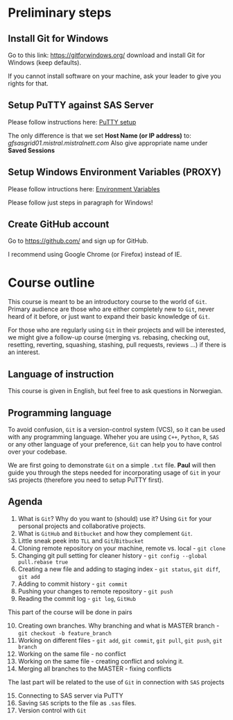# Preliminary steps

## Install Git for Windows
Go to this link: https://gitforwindows.org/ download and install Git for Windows (keep defaults).

If you cannot install software on your machine, ask your leader to give you rights for that.

## Setup PuTTY against SAS Server
Please follow instructions here: [PuTTY setup](http://bi-portalen/Analyseplattform/AnalyseWiki/Sider/Oppsett%20av%20Putty%20mot%20server.aspx)

The only difference is that we set **Host Name (or IP address)** to: *gfsasgrid01.mistral.mistralnett.com*
Also give appropriate name under **Saved Sessions**

## Setup Windows Environment Variables (PROXY)
Please follow intructions here: [Environment Variables](http://bi-portalen/Analyseplattform/AnalyseWiki/Sider/git%20-%20connecting%20via%20proxy.aspx)

Please follow just steps in paragraph for Windows!

## Create GitHub account
Go to https://github.com/ and sign up for GitHub.

I recommend using Google Chrome (or Firefox) instead of IE.

# Course outline

This course is meant to be an introductory course to the world of `Git`. Primary audience are those who are either completely new to `Git`, never heard of it before, or just want to expand their basic knowledge of `Git`.

For those who are regularly using `Git` in their projects and will be interested, we might give a follow-up course (merging vs. rebasing, checking out, resetting, reverting, squashing, stashing, pull requests, reviews ...) if there is an interest.

## Language of instruction

This course is given in English, but feel free to ask questions in Norwegian.

## Programming language

To avoid confusion, `Git` is a version-control system (VCS), so it can be used with any programming language. Wheher you are using `C++`, `Python`, `R`, `SAS` or any other language of your preference, `Git` can help you to have control over your codebase.

We are first going to demonstrate `Git` on a simple `.txt` file. **Paul** will then guide you through the steps needed for incorporating usage of `Git` in your `SAS` projects (therefore you need to setup PuTTY first).

## Agenda

1. What is `Git`? Why do you want to (should) use it? Using `Git` for your personal projects and collaborative projects.
2. What is `GitHub` and `Bitbucket` and how they complement `Git`.
3. Little sneak peek into `TLL` and `Git`/`Bitbucket` 
4. Cloning remote repository on your machine, remote vs. local - `git clone`
5. Changing git pull setting for cleaner history - `git config --global pull.rebase true` 
6. Creating a new file and adding to staging index - `git status`, `git diff`, `git add`
7. Adding to commit history - `git commit`
8. Pushing your changes to remote repository - `git push`
9. Reading the commit log - `git log`, `GitHub`


This part of the course will be done in pairs

10. Creating own branches. Why branching and what is MASTER branch - `git checkout -b feature_branch`
11. Working on different files - `git add`, `git commit`, `git pull`, `git push`, `git branch`
12. Working on the same file - no conflict
13. Working on the same file - creating conflict and solving it.
14. Merging all branches to the MASTER - fixing conflicts

The last part will be related to the use of `Git` in connection with `SAS` projects

15. Connecting to SAS server via PuTTY
16. Saving `SAS` scripts to the file as `.sas` files.
17. Version control with `Git`

